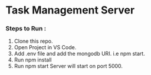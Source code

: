 # Task Management Server

### Steps to Run :

1. Clone this repo.
2. Open Project in VS Code.
3. Add .env file and add the mongodb URI. i.e npm start.
4. Run npm install
5. Run npm start
 Server will start on port 5000.